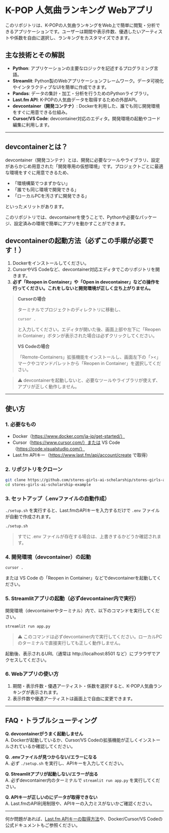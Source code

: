 # K-POP 人気曲ランキング Webアプリ

このリポジトリは、K-POPの人気曲ランキングをWeb上で簡単に閲覧・分析できるアプリケーションです。ユーザーは期間や表示件数、優遇したいアーティストや係数を自由に選択し、ランキングをカスタマイズできます。

## 主な技術とその解説
- **Python**: アプリケーションの主要なロジックを記述するプログラミング言語。
- **Streamlit**: Python製のWebアプリケーションフレームワーク。データ可視化やインタラクティブなUIを簡単に作成できます。
- **Pandas**: データの集計・加工・分析を行うためのPythonライブラリ。
- **Last.fm API**: K-POPの人気曲データを取得するための外部API。
- **devcontainer（開発コンテナ）**: Dockerを利用した、誰でも同じ開発環境をすぐに用意できる仕組み。
- **Cursor/VS Code**: devcontainer対応のエディタ。開発環境の起動やコード編集に利用します。

---

## devcontainerとは？

devcontainer（開発コンテナ）とは、開発に必要なツールやライブラリ、設定があらかじめ用意された「開発専用の仮想環境」です。プロジェクトごとに最適な環境をすぐに用意できるため、

- 「環境構築でつまずかない」
- 「誰でも同じ環境で開発できる」
- 「ローカルPCを汚さずに開発できる」

といったメリットがあります。

このリポジトリでは、devcontainerを使うことで、Pythonや必要なパッケージ、設定済みの環境で簡単にアプリを動かすことができます。

## devcontainerの起動方法（必ずこの手順が必要です！）

1. Dockerをインストールしてください。
2. CursorやVS Codeなど、devcontainer対応エディタでこのリポジトリを開きます。
3. **必ず「Reopen in Container」や「Open in devcontainer」などの操作を行ってください。これをしないと開発環境が正しく立ち上がりません。**

> **Cursorの場合**
> 
> ターミナルでプロジェクトのディレクトリに移動し、
> 
> ```bash
> cursor .
> ```
> 
> と入力してください。エディタが開いた後、画面上部や左下に「Reopen in Container」ボタンが表示された場合は必ずクリックしてください。
>
> **VS Codeの場合**
> 
> 「Remote-Containers」拡張機能をインストールし、画面左下の「><」マークやコマンドパレットから「Reopen in Container」を選択してください。

> ⚠️ devcontainerを起動しないと、必要なツールやライブラリが使えず、アプリが正しく動作しません。

---

## 使い方

### 1. 必要なもの
- Docker（https://www.docker.com/ja-jp/get-started/）
- Cursor（https://www.cursor.com/）または VS Code（https://code.visualstudio.com/）
- Last.fm APIキー（https://www.last.fm/api/account/create で取得）

### 2. リポジトリをクローン
```bash
git clone https://github.com/stores-girls-ai-scholarship/stores-girls-ai-scholarship-example.git
cd stores-girls-ai-scholarship-example
```

### 3. セットアップ（.envファイルの自動作成）
`./setup.sh` を実行すると、Last.fmのAPIキーを入力するだけで `.env` ファイルが自動で作成されます。

```bash
./setup.sh
```

> すでに .env ファイルが存在する場合は、上書きするかどうか確認されます。

### 4. 開発環境（devcontainer）の起動
```bash
cursor .
```
または VS Code の「Reopen in Container」などでdevcontainerを起動してください。

### 5. Streamlitアプリの起動（必ずdevcontainer内で実行）
開発環境（devcontainerやターミナル）内で、以下のコマンドを実行してください。

```bash
streamlit run app.py
```

> ⚠️ このコマンドは必ずdevcontainer内で実行してください。ローカルPCのターミナルで直接実行しても正しく動作しません。

起動後、表示されるURL（通常は http://localhost:8501 など）にブラウザでアクセスしてください。

### 6. Webアプリの使い方
1. 期間・表示件数・優遇アーティスト・係数を選択すると、K-POP人気曲ランキングが表示されます。
2. 表示件数や優遇アーティストは画面上で自由に変更できます。

---

## FAQ・トラブルシューティング

**Q. devcontainerがうまく起動しません**  
A. Dockerが起動しているか、Cursor/VS Codeの拡張機能が正しくインストールされているか確認してください。

**Q. .envファイルが見つからない/エラーになる**  
A. 必ず `./setup.sh` を実行し、APIキーを入力してください。

**Q. Streamlitアプリが起動しない/エラーが出る**  
A. 必ずdevcontainer内のターミナルで `streamlit run app.py` を実行してください。

**Q. APIキーが正しいのにデータが取得できない**  
A. Last.fmのAPI利用制限や、APIキーの入力ミスがないかご確認ください。

---

何か問題があれば、[Last.fm APIキーの取得方法](https://www.last.fm/api/account/create)や、Docker/Cursor/VS Codeの公式ドキュメントもご参照ください。